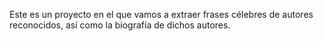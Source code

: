 Este es un proyecto en el que vamos a extraer frases célebres de autores reconocidos, así como la biografía de dichos autores.
